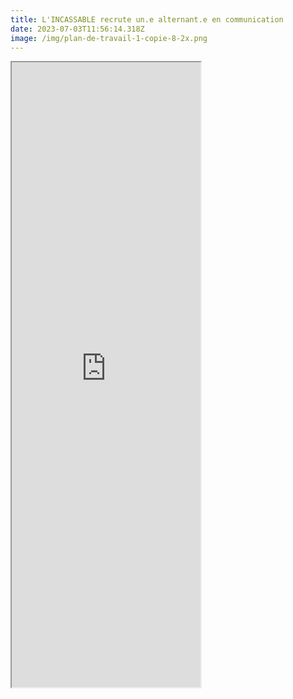 ```yaml
---
title: L'INCASSABLE recrute un.e alternant.e en communication
date: 2023-07-03T11:56:14.318Z
image: /img/plan-de-travail-1-copie-8-2x.png
---
```

<iframe style="margin:auto;" src="https://lincassable.com/files/UN%20OU%20UNE%20ALTERNANTE%20CHARG%C3%89%20DE%20COMMUNICATION.pdf" width="60%" height="1000px"> </iframe>